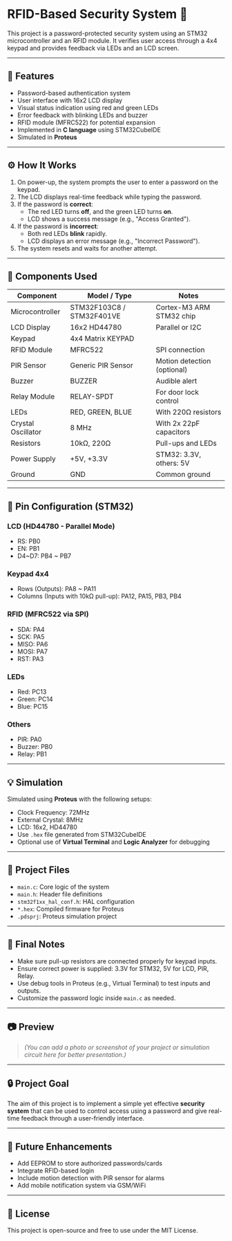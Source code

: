 # RFID-Based Security System 🔐

This project is a password-protected security system using an STM32 microcontroller and an RFID module. It verifies user access through a 4x4 keypad and provides feedback via LEDs and an LCD screen.

---

## 🚀 Features

- Password-based authentication system
- User interface with 16x2 LCD display
- Visual status indication using red and green LEDs
- Error feedback with blinking LEDs and buzzer
- RFID module (MFRC522) for potential expansion
- Implemented in **C language** using STM32CubeIDE
- Simulated in **Proteus**

---

## ⚙️ How It Works

1. On power-up, the system prompts the user to enter a password on the keypad.
2. The LCD displays real-time feedback while typing the password.
3. If the password is **correct**:
   - The red LED turns **off**, and the green LED turns **on**.
   - LCD shows a success message (e.g., "Access Granted").
4. If the password is **incorrect**:
   - Both red LEDs **blink** rapidly.
   - LCD displays an error message (e.g., "Incorrect Password").
5. The system resets and waits for another attempt.

---

## 🧩 Components Used

| Component               | Model / Type              | Notes                       |
|------------------------|---------------------------|-----------------------------|
| Microcontroller        | STM32F103C8 / STM32F401VE | Cortex-M3 ARM STM32 chip    |
| LCD Display            | 16x2 HD44780              | Parallel or I2C             |
| Keypad                 | 4x4 Matrix KEYPAD          |                            |
| RFID Module            | MFRC522                    | SPI connection              |
| PIR Sensor             | Generic PIR Sensor         | Motion detection (optional) |
| Buzzer                 | BUZZER                     | Audible alert               |
| Relay Module           | RELAY-SPDT                 | For door lock control       |
| LEDs                   | RED, GREEN, BLUE           | With 220Ω resistors         |
| Crystal Oscillator     | 8 MHz                      | With 2x 22pF capacitors     |
| Resistors              | 10kΩ, 220Ω                 | Pull-ups and LEDs           |
| Power Supply           | +5V, +3.3V                 | STM32: 3.3V, others: 5V     |
| Ground                 | GND                        | Common ground               |

---

## 🔌 Pin Configuration (STM32)

### LCD (HD44780 - Parallel Mode)
- RS: PB0  
- EN: PB1  
- D4~D7: PB4 ~ PB7  

### Keypad 4x4
- Rows (Outputs): PA8 ~ PA11  
- Columns (Inputs with 10kΩ pull-up): PA12, PA15, PB3, PB4

### RFID (MFRC522 via SPI)
- SDA: PA4  
- SCK: PA5  
- MISO: PA6  
- MOSI: PA7  
- RST: PA3

### LEDs
- Red: PC13  
- Green: PC14  
- Blue: PC15  

### Others
- PIR: PA0  
- Buzzer: PB0  
- Relay: PB1

---

## 💡 Simulation

Simulated using **Proteus** with the following setups:

- Clock Frequency: 72MHz
- External Crystal: 8MHz
- LCD: 16x2, HD44780
- Use `.hex` file generated from STM32CubeIDE
- Optional use of **Virtual Terminal** and **Logic Analyzer** for debugging

---

## 📁 Project Files

- `main.c`: Core logic of the system
- `main.h`: Header file definitions
- `stm32f1xx_hal_conf.h`: HAL configuration
- `*.hex`: Compiled firmware for Proteus
- `.pdsprj`: Proteus simulation project

---

## 📝 Final Notes

- Make sure pull-up resistors are connected properly for keypad inputs.
- Ensure correct power is supplied: 3.3V for STM32, 5V for LCD, PIR, Relay.
- Use debug tools in Proteus (e.g., Virtual Terminal) to test inputs and outputs.
- Customize the password logic inside `main.c` as needed.

---

## 📷 Preview

> *(You can add a photo or screenshot of your project or simulation circuit here for better presentation.)*

---

## 🔒 Project Goal

The aim of this project is to implement a simple yet effective **security system** that can be used to control access using a password and give real-time feedback through a user-friendly interface.

---

## 🧠 Future Enhancements

- Add EEPROM to store authorized passwords/cards
- Integrate RFID-based login
- Include motion detection with PIR sensor for alarms
- Add mobile notification system via GSM/WiFi

---

## 📜 License

This project is open-source and free to use under the MIT License.

